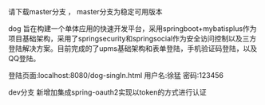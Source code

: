 
请下载master分支 ， master分支为稳定可用版本

dog 旨在构建一个单体应用的快速开发平台，采用springboot+mybatisplus作为项目基础架构，采用了springsecurity和springsocial作为安全访问控制以及三方登陆解决方案。目前完成的了upms基础架构和表单登陆，手机验证码登陆，以及QQ登陆。

登陆页面:localhost:8080/dog-singIn.html
用户名:徐猛
密码:123456

dev分支 
  新增加集成spring-oauth2实现以token的方式进行认证
